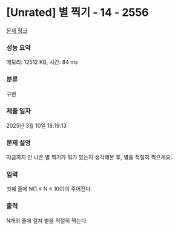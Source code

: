 # [Unrated] 별 찍기 - 14 - 2556 

[문제 링크](https://www.acmicpc.net/problem/2556) 

### 성능 요약

메모리: 12512 KB, 시간: 84 ms

### 분류

구현

### 제출 일자

2025년 3월 10일 18:19:13

### 문제 설명

<p>지금까지 안 나온 별 찍기가 뭐가 있는지 생각해본 후, 별을 적절히 찍으세요.</p>

### 입력 

 <p>첫째 줄에 N(1 ≤ N ≤ 100)이 주어진다.</p>

### 출력 

 <p>N개의 줄에 걸쳐 별을 적절히 찍는다.</p>

